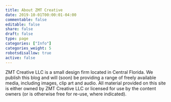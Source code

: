 ```yaml
---
title: About ZMT Creative
date: 2019-10-01T00:00:01-04:00
commentable: false
editable: false
share: false
draft: false
type: page
categories: ["Info"]
categories_weight: 5
robotsdisallow: true
active: false
---
```


ZMT Creative LLC is a small design firm located in Central Florida. We publish this blog and will (soon) be providing a range of freely available media, including images, clip art and audio. All material provided on this site is either owned by ZMT Creative LLC or licensed for use by the content owners (or is otherwise free for re-use, where indicated).
